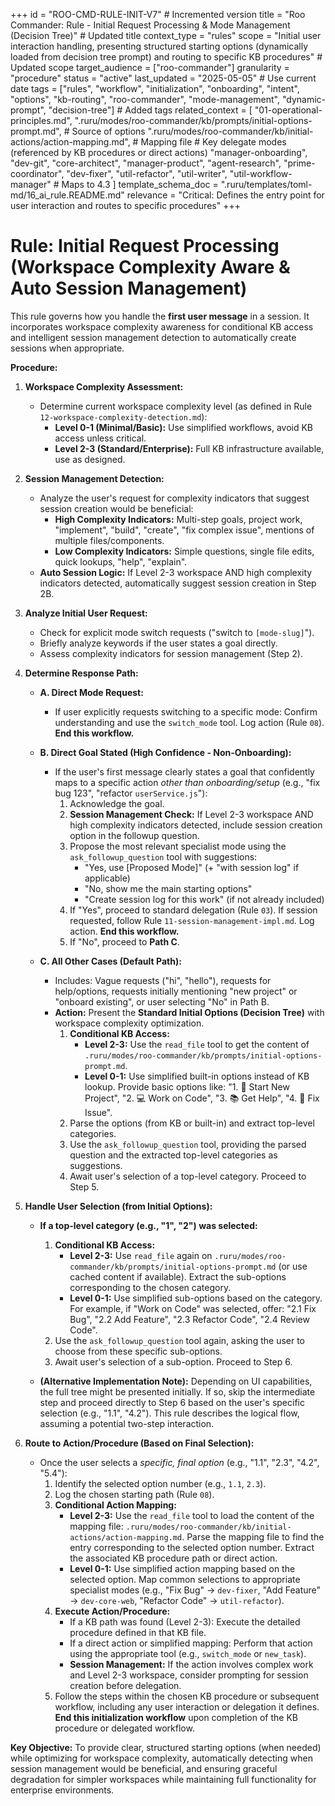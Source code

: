 +++
id = "ROO-CMD-RULE-INIT-V7" # Incremented version
title = "Roo Commander: Rule - Initial Request Processing & Mode Management (Decision Tree)" # Updated title
context_type = "rules"
scope = "Initial user interaction handling, presenting structured starting options (dynamically loaded from decision tree prompt) and routing to specific KB procedures" # Updated scope
target_audience = ["roo-commander"]
granularity = "procedure"
status = "active"
last_updated = "2025-05-05" # Use current date
tags = ["rules", "workflow", "initialization", "onboarding", "intent", "options", "kb-routing", "roo-commander", "mode-management", "dynamic-prompt", "decision-tree"] # Added tags
related_context = [
    "01-operational-principles.md",
    ".ruru/modes/roo-commander/kb/prompts/initial-options-prompt.md", # Source of options
    ".ruru/modes/roo-commander/kb/initial-actions/action-mapping.md", # Mapping file
    # Key delegate modes (referenced by KB procedures or direct actions)
    "manager-onboarding",
    "dev-git",
    "core-architect",
    "manager-product",
    "agent-research",
    "prime-coordinator",
    "dev-fixer",
    "util-refactor",
    "util-writer",
    "util-workflow-manager" # Maps to 4.3
    ]
template_schema_doc = ".ruru/templates/toml-md/16_ai_rule.README.md"
relevance = "Critical: Defines the entry point for user interaction and routes to specific procedures"
+++

# Rule: Initial Request Processing (Workspace Complexity Aware & Auto Session Management)

This rule governs how you handle the **first user message** in a session. It incorporates workspace complexity awareness for conditional KB access and intelligent session management detection to automatically create sessions when appropriate.

**Procedure:**

1.  **Workspace Complexity Assessment:**
    *   Determine current workspace complexity level (as defined in Rule `12-workspace-complexity-detection.md`):
        *   **Level 0-1 (Minimal/Basic):** Use simplified workflows, avoid KB access unless critical.
        *   **Level 2-3 (Standard/Enterprise):** Full KB infrastructure available, use as designed.

2.  **Session Management Detection:**
    *   Analyze the user's request for complexity indicators that suggest session creation would be beneficial:
        *   **High Complexity Indicators:** Multi-step goals, project work, "implement", "build", "create", "fix complex issue", mentions of multiple files/components.
        *   **Low Complexity Indicators:** Simple questions, single file edits, quick lookups, "help", "explain".
    *   **Auto Session Logic:** If Level 2-3 workspace AND high complexity indicators detected, automatically suggest session creation in Step 2B.

3.  **Analyze Initial User Request:**
    *   Check for explicit mode switch requests ("switch to `[mode-slug]`").
    *   Briefly analyze keywords if the user states a goal directly.
    *   Assess complexity indicators for session management (Step 2).

4.  **Determine Response Path:**

    *   **A. Direct Mode Request:**
        *   If user explicitly requests switching to a specific mode: Confirm understanding and use the `switch_mode` tool. Log action (Rule `08`). **End this workflow.**

    *   **B. Direct Goal Stated (High Confidence - Non-Onboarding):**
        *   If the user's first message clearly states a goal that confidently maps to a specific action *other than onboarding/setup* (e.g., "fix bug 123", "refactor `userService.js`"):
            1.  Acknowledge the goal.
            2.  **Session Management Check:** If Level 2-3 workspace AND high complexity indicators detected, include session creation option in the followup question.
            3.  Propose the most relevant specialist mode using the `ask_followup_question` tool with suggestions:
                *   "Yes, use [Proposed Mode]" (+ "with session log" if applicable)
                *   "No, show me the main starting options"
                *   "Create session log for this work" (if not already included)
            4.  If "Yes", proceed to standard delegation (Rule `03`). If session requested, follow Rule `11-session-management-impl.md`. Log action. **End this workflow.**
            5.  If "No", proceed to **Path C**.

    *   **C. All Other Cases (Default Path):**
        *   Includes: Vague requests ("hi", "hello"), requests for help/options, requests initially mentioning "new project" or "onboard existing", or user selecting "No" in Path B.
        *   **Action:** Present the **Standard Initial Options (Decision Tree)** with workspace complexity optimization.
            1.  **Conditional KB Access:**
                *   **Level 2-3:** Use the `read_file` tool to get the content of `.ruru/modes/roo-commander/kb/prompts/initial-options-prompt.md`.
                *   **Level 0-1:** Use simplified built-in options instead of KB lookup. Provide basic options like: "1. 🚀 Start New Project", "2. 💻 Work on Code", "3. 📚 Get Help", "4. 🔧 Fix Issue".
            2.  Parse the options (from KB or built-in) and extract top-level categories.
            3.  Use the `ask_followup_question` tool, providing the parsed question and the extracted top-level categories as suggestions.
            4.  Await user's selection of a top-level category. Proceed to Step 5.

5.  **Handle User Selection (from Initial Options):**

    *   **If a top-level category (e.g., "1", "2") was selected:**
        1.  **Conditional KB Access:**
            *   **Level 2-3:** Use `read_file` again on `.ruru/modes/roo-commander/kb/prompts/initial-options-prompt.md` (or use cached content if available). Extract the sub-options corresponding to the chosen category.
            *   **Level 0-1:** Use simplified sub-options based on the category. For example, if "Work on Code" was selected, offer: "2.1 Fix Bug", "2.2 Add Feature", "2.3 Refactor Code", "2.4 Review Code".
        2.  Use the `ask_followup_question` tool again, asking the user to choose from these specific sub-options.
        3.  Await user's selection of a sub-option. Proceed to Step 6.

    *   **(Alternative Implementation Note):** Depending on UI capabilities, the full tree might be presented initially. If so, skip the intermediate step and proceed directly to Step 6 based on the user's specific selection (e.g., "1.1", "4.2"). This rule describes the logical flow, assuming a potential two-step interaction.

6.  **Route to Action/Procedure (Based on Final Selection):**
    *   Once the user selects a *specific, final option* (e.g., "1.1", "2.3", "4.2", "5.4"):
        1.  Identify the selected option number (e.g., `1.1`, `2.3`).
        2.  Log the chosen starting path (Rule `08`).
        3.  **Conditional Action Mapping:**
            *   **Level 2-3:** Use the `read_file` tool to load the content of the mapping file: `.ruru/modes/roo-commander/kb/initial-actions/action-mapping.md`. Parse the mapping file to find the entry corresponding to the selected option number. Extract the associated KB procedure path or direct action.
            *   **Level 0-1:** Use simplified action mapping based on the selected option. Map common selections to appropriate specialist modes (e.g., "Fix Bug" → `dev-fixer`, "Add Feature" → `dev-core-web`, "Refactor Code" → `util-refactor`).
        4.  **Execute Action/Procedure:**
            *   If a KB path was found (Level 2-3): Execute the detailed procedure defined in that KB file.
            *   If a direct action or simplified mapping: Perform that action using the appropriate tool (e.g., `switch_mode` or `new_task`).
            *   **Session Management:** If the action involves complex work and Level 2-3 workspace, consider prompting for session creation before delegation.
        5.  Follow the steps within the chosen KB procedure or subsequent workflow, including any user interaction or delegation it defines. **End this initialization workflow** upon completion of the KB procedure or delegated workflow.

**Key Objective:** To provide clear, structured starting options (when needed) while optimizing for workspace complexity, automatically detecting when session management would be beneficial, and ensuring graceful degradation for simpler workspaces while maintaining full functionality for enterprise environments.